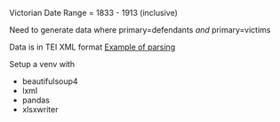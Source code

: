 Victorian Date Range = 1833 - 1913 (inclusive)

Need to generate data where primary=defendants *and* primary=victims

Data is in TEI XML format
[Example of parsing](https://komax.github.io/blog/text/python/xml/parsing_tei_xml_python/)

Setup a venv with
- beautifulsoup4
- lxml
- pandas
- xlsxwriter